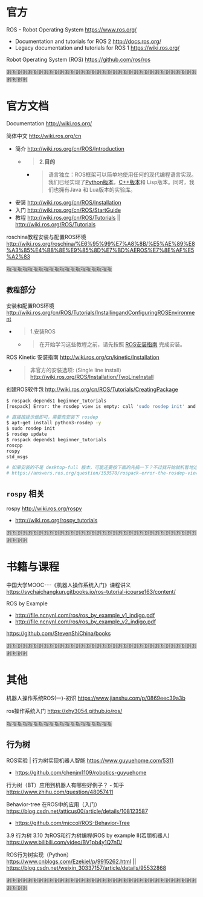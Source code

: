 
# 官方

ROS - Robot Operating System https://www.ros.org/
- Documentation and tutorials for ROS 2 http://docs.ros.org/
- Legacy documentation and tutorials for ROS 1 https://wiki.ros.org/

Robot Operating System (ROS) https://github.com/ros/ros

:u5272::u5272::u5272::u5272::u5272::u5272::u5272::u5272::u5272::u5272::u5272::u5272::u5272::u5272::u5272::u5272::u5272::u5272::u5272::u5272::u5272::u5272::u5272::u5272::u5272::u5272::u5272::u5272::u5272::u5272::u5272::u5272::u5272::u5272::u5272::u5272::u5272::u5272::u5272::u5272:

# 官方文档

Documentation http://wiki.ros.org/

简体中文 http://wiki.ros.org/cn
- 简介 http://wiki.ros.org/cn/ROS/Introduction
  * > **2.目的**
    + > 语言独立：ROS框架可以简单地使用任何的现代编程语言实现。我们已经实现了[Python版本](http://wiki.ros.org/rospy)，[C++版本](http://wiki.ros.org/roscpp)和 Lisp版本。同时，我们也拥有Java 和 Lua版本的实验库。
- 安装 http://wiki.ros.org/cn/ROS/Installation
- 入门 http://wiki.ros.org/cn/ROS/StartGuide
- 教程 http://wiki.ros.org/cn/ROS/Tutorials || http://wiki.ros.org/ROS/Tutorials

roschina教程安装与配置ROS环境 http://wiki.ros.org/roschina/%E6%95%99%E7%A8%8B/%E5%AE%89%E8%A3%85%E4%B8%8E%E9%85%8D%E7%BD%AEROS%E7%8E%AF%E5%A2%83

:u6307::u6307::u6307::u6307::u6307::u6307::u6307::u6307::u6307::u6307::u6307::u6307::u6307::u6307::u6307::u6307::u6307::u6307::u6307::u6307:

## `教程`部分

安装和配置ROS环境 http://wiki.ros.org/cn/ROS/Tutorials/InstallingandConfiguringROSEnvironment
- > 1.安装ROS
  * > 在开始学习这些教程之前，请先按照 [ROS安装指南](http://wiki.ros.org/cn/ROS/Installation) 完成安装。

ROS Kinetic 安装指南 http://wiki.ros.org/cn/kinetic/Installation
- > 非官方的安装选项: (Single line install) http://wiki.ros.org/ROS/Installation/TwoLineInstall

创建ROS软件包 http://wiki.ros.org/cn/ROS/Tutorials/CreatingPackage
```sh
$ rospack depends1 beginner_tutorials 
[rospack] Error: the rosdep view is empty: call 'sudo rosdep init' and 'rosdep update'

# 直接按提示做即可，需要先安装下 rosdep
$ apt-get install python3-rosdep -y
$ sudo rosdep init
$ rosdep update
$ rospack depends1 beginner_tutorials 
roscpp
rospy
std_msgs

# 如果安装的不是 desktop-full 版本，可能还要按下面的先搞一下？不过我开始就机智地选择的完全版。
# https://answers.ros.org/question/353570/rospack-error-the-rosdep-view-is-empty-call-sudo-rosdep-init-and-rosdep-update/
```

## `rospy` 相关

rospy http://wiki.ros.org/rospy
- http://wiki.ros.org/rospy_tutorials

:u5272::u5272::u5272::u5272::u5272::u5272::u5272::u5272::u5272::u5272::u5272::u5272::u5272::u5272::u5272::u5272::u5272::u5272::u5272::u5272::u5272::u5272::u5272::u5272::u5272::u5272::u5272::u5272::u5272::u5272::u5272::u5272::u5272::u5272::u5272::u5272::u5272::u5272::u5272::u5272:

# 书籍与课程

中国大学MOOC---《机器人操作系统入门》课程讲义 https://sychaichangkun.gitbooks.io/ros-tutorial-icourse163/content/

ROS by Example 
- http://file.ncnynl.com/ros/ros_by_example_v1_indigo.pdf
- http://file.ncnynl.com/ros/ros_by_example_v2_indigo.pdf

https://github.com/StevenShiChina/books

:u5272::u5272::u5272::u5272::u5272::u5272::u5272::u5272::u5272::u5272::u5272::u5272::u5272::u5272::u5272::u5272::u5272::u5272::u5272::u5272::u5272::u5272::u5272::u5272::u5272::u5272::u5272::u5272::u5272::u5272::u5272::u5272::u5272::u5272::u5272::u5272::u5272::u5272::u5272::u5272:

# 其他

机器人操作系统ROS(一)-初识 https://www.jianshu.com/p/0869eec39a3b

ros操作系统入门 https://xhy3054.github.io/ros/

:u6307::u6307::u6307::u6307::u6307::u6307::u6307::u6307::u6307::u6307::u6307::u6307::u6307::u6307::u6307::u6307::u6307::u6307::u6307::u6307:

## 行为树

ROS实验 | 行为树实现机器人智能 https://www.guyuehome.com/5311
- https://github.com/chenjm1109/robotics-guyuehome

行为树（BT）应用到机器人有哪些好例子？ - 知乎 https://www.zhihu.com/question/48057411

Behavior-tree 在ROS中的应用（入门） https://blog.csdn.net/atticus00/article/details/108123587
- https://github.com/miccol/ROS-Behavior-Tree

3.9 行为树 3.10 为ROS和行为树编程(ROS by example Ⅱ(若朋机器人) https://www.bilibili.com/video/BV1pb4y1Q7nD/

ROS行为树实现（Python） https://www.cnblogs.com/Ezekiel/p/9915262.html || https://blog.csdn.net/weixin_30337157/article/details/95532868

:u5272::u5272::u5272::u5272::u5272::u5272::u5272::u5272::u5272::u5272::u5272::u5272::u5272::u5272::u5272::u5272::u5272::u5272::u5272::u5272::u5272::u5272::u5272::u5272::u5272::u5272::u5272::u5272::u5272::u5272::u5272::u5272::u5272::u5272::u5272::u5272::u5272::u5272::u5272::u5272:

